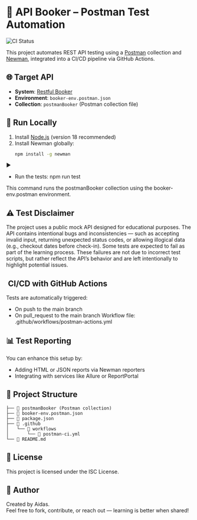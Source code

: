 # 🚀 API Booker – Postman Test Automation

![CI Status](https://github.com/Aidas415/api-booker/actions/workflows/postman-actions.yml/badge.svg)

This project automates REST API testing using a [Postman](https://www.postman.com/) collection and [Newman](https://www.npmjs.com/package/newman), integrated into a CI/CD pipeline via GitHub Actions.

## 🌐 Target API

- **System**: [Restful Booker](https://restful-booker.herokuapp.com)
- **Environment**: `booker-env.postman.json`
- **Collection**: `postmanBooker` (Postman collection file)

## 🧬 Run Locally

1. Install [Node.js](https://nodejs.org/) (version 18 recommended)
2. Install Newman globally:
   ```bash
   npm install -g newman

▶️
- Run the tests:
npm run test

This command runs the postmanBooker collection using the booker-env.postman environment.

## ⚠️ Test Disclaimer

The project uses a public mock API designed for educational purposes. The API contains intentional bugs and inconsistencies — such as accepting invalid input, returning unexpected status codes, or allowing illogical data (e.g., checkout dates before check-in).
Some tests are expected to fail as part of the learning process. These failures are not due to incorrect test scripts, but rather reflect the API’s behavior and are left intentionally to highlight potential issues.


## ️ CI/CD with GitHub Actions

Tests are automatically triggered:
- On push to the main branch
- On pull_request to the main branch
Workflow file: .github/workflows/postman-actions.yml

## 📊 Test Reporting

You can enhance this setup by:
- Adding HTML or JSON reports via Newman reporters
- Integrating with services like Allure or ReportPortal
  
## 🧩 Project Structure

```
├── 📄 postmanBooker (Postman collection)
├── 📄 booker-env.postman.json
├── 📄 package.json
├── 📁 .github
│   └── 📁 workflows
│       └── 📄 postman-ci.yml
└── 📄 README.md
```

## 📜 License

This project is licensed under the ISC License.

## 👤 Author

Created by Aidas.  
Feel free to fork, contribute, or reach out — learning is better when shared!


